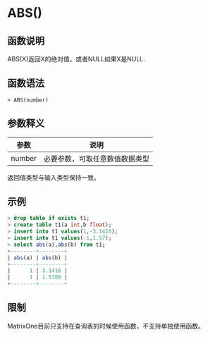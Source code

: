 # **ABS()**

## **函数说明**

ABS(X)返回X的绝对值，或者NULL如果X是NULL.


## **函数语法**

```
> ABS(number)
```
## **参数释义**
|  参数   | 说明  |
|  ----  | ----  |
| number | 必要参数，可取任意数值数据类型 |

返回值类型与输入类型保持一致。

## **示例**

```sql
> drop table if exists t1;
> create table t1(a int,b float);
> insert into t1 values(1,-3.1416);
> insert into t1 values(-1,1.57);
> select abs(a),abs(b) from t1;
+--------+--------+
| abs(a) | abs(b) |
+--------+--------+
|      1 | 3.1416 |
|      1 | 1.5700 |
+--------+--------+
```

## **限制**
MatrixOne目前只支持在查询表的时候使用函数，不支持单独使用函数。
